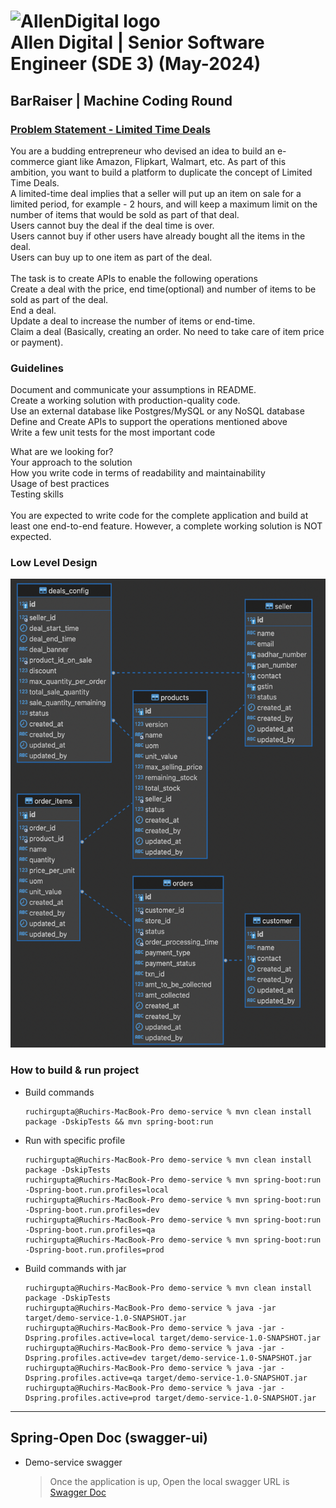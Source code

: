 # ![AllenDigital logo](https://media.licdn.com/dms/image/D4D16AQH7hUr-AOKy6g/profile-displaybackgroundimage-shrink_200_800/0/1684388379016?e=2147483647&v=beta&t=Fh7C01raTTETWik1iFYW4TKYiA0GYb8-3-NTUAfoghM) <br> Allen Digital | Senior Software Engineer (SDE 3) (May-2024)
## BarRaiser | Machine Coding Round
### [Problem Statement - Limited Time Deals](problem.text)
You are a budding entrepreneur who devised an idea to build an e-commerce giant like Amazon, Flipkart, Walmart, etc. As part of this ambition, you want to build a platform to duplicate the concept of Limited Time Deals.
<br>
A limited-time deal implies that a seller will put up an item on sale for a limited period, for example - 2 hours, and will keep a maximum limit on the number of items that would be sold as part of that deal.<br>
Users cannot buy the deal if the deal time is over.<br>
Users cannot buy if other users have already bought all the items in the deal.<br>
Users can buy up to one item as part of the deal.<br>
<br>
The task is to create APIs to enable the following operations<br>
Create a deal with the price, end time(optional) and number of items to be sold as part of the deal.<br>
End a deal.<br>
Update a deal to increase the number of items or end-time.<br>
Claim a deal (Basically, creating an order. No need to take care of item price or payment).<br>

### Guidelines
Document and communicate your assumptions in README.<br>
Create a working solution with production-quality code.<br>
Use an external database like Postgres/MySQL or any NoSQL database<br>
Define and Create APIs to support the operations mentioned above<br>
Write a few unit tests for the most important code<br>

What are we looking for?<br>
Your approach to the solution<br>
How you write code in terms of readability and maintainability<br>
Usage of best practices<br>
Testing skills<br>
<br>
You are expected to write code for the complete application and build at least one end-to-end feature. However, a complete working solution is NOT expected.

### Low Level Design
<img title="ER Diagram" src="ER_Diagram.png" width=550 height=750>


### How to build & run project 
  - Build commands 
    ```shell
    ruchirgupta@Ruchirs-MacBook-Pro demo-service % mvn clean install package -DskipTests && mvn spring-boot:run
    ```
  - Run with specific profile
    ```shell
    ruchirgupta@Ruchirs-MacBook-Pro demo-service % mvn clean install package -DskipTests
    ruchirgupta@Ruchirs-MacBook-Pro demo-service % mvn spring-boot:run -Dspring-boot.run.profiles=local
    ruchirgupta@Ruchirs-MacBook-Pro demo-service % mvn spring-boot:run -Dspring-boot.run.profiles=dev
    ruchirgupta@Ruchirs-MacBook-Pro demo-service % mvn spring-boot:run -Dspring-boot.run.profiles=qa
    ruchirgupta@Ruchirs-MacBook-Pro demo-service % mvn spring-boot:run -Dspring-boot.run.profiles=prod
    ```
  - Build commands with jar
    ```shell
    ruchirgupta@Ruchirs-MacBook-Pro demo-service % mvn clean install package -DskipTests
    ruchirgupta@Ruchirs-MacBook-Pro demo-service % java -jar target/demo-service-1.0-SNAPSHOT.jar
    ruchirgupta@Ruchirs-MacBook-Pro demo-service % java -jar -Dspring.profiles.active=local target/demo-service-1.0-SNAPSHOT.jar
    ruchirgupta@Ruchirs-MacBook-Pro demo-service % java -jar -Dspring.profiles.active=dev target/demo-service-1.0-SNAPSHOT.jar
    ruchirgupta@Ruchirs-MacBook-Pro demo-service % java -jar -Dspring.profiles.active=qa target/demo-service-1.0-SNAPSHOT.jar
    ruchirgupta@Ruchirs-MacBook-Pro demo-service % java -jar -Dspring.profiles.active=prod target/demo-service-1.0-SNAPSHOT.jar
    ```
- - -
## Spring-Open Doc (swagger-ui)
- Demo-service swagger
  > Once the application is up, Open the local swagger URL is [Swagger Doc](http://localhost:12024/api/swagger-ui.html)
